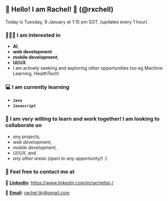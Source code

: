 ## 👋 Hello! I am Rachel! 🤩 (@rxchell)
Today is Tuesday, 9 January at 1:15 pm SGT. (updates every 1 hour)

### 👩🏻‍💻 I am interested in 
- **AI**,
- **web development**
- **mobile development**,
- **UI/UX**.
- I am actively seeking and exploring other opportunities too eg Machine Learning, HealthTech!

### 💻 I am currently learning 
- **`Java`**
- **`Javascript`**

### 💞️ I am very willing to learn and work together! I am looking to collaborate on 
- _any projects,_
- _web development,_
- _mobile development,_
- _UI/UX,_ and
- _any other areas (open to any opportunity)_! :)

### 💬 Feel free to contact me at 
🔔 **[LinkedIn](https://www.linkedin.com/in/racheltai-/):** https://www.linkedin.com/in/racheltai-/

📧 **[Email](rachel.tkj@gmail.com):** rachel.tkj@gmail.com

<!---
rxchell/rxchell is a ✨ special ✨ repository because its `README.md` (this file) appears on the GitHub profile.
